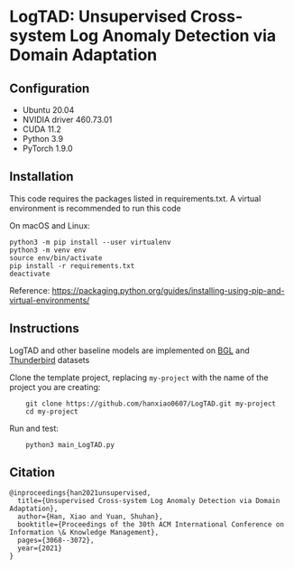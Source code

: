 # LogTAD: Unsupervised Cross-system Log Anomaly Detection via Domain Adaptation

## Configuration
- Ubuntu 20.04
- NVIDIA driver 460.73.01 
- CUDA 11.2
- Python 3.9
- PyTorch 1.9.0

## Installation
This code requires the packages listed in requirements.txt.
A virtual environment is recommended to run this code

On macOS and Linux:  
```
python3 -m pip install --user virtualenv
python3 -m venv env
source env/bin/activate
pip install -r requirements.txt
deactivate
```
Reference: https://packaging.python.org/guides/installing-using-pip-and-virtual-environments/

## Instructions
LogTAD and other baseline models are implemented on [BGL](https://github.com/logpai/loghub/tree/master/BGL) and [Thunderbird](https://github.com/logpai/loghub/tree/master/Thunderbird) datasets

Clone the template project, replacing ``my-project`` with the name of the project you are creating:

        git clone https://github.com/hanxiao0607/LogTAD.git my-project
        cd my-project

Run and test:

        python3 main_LogTAD.py

## Citation
```
@inproceedings{han2021unsupervised,
  title={Unsupervised Cross-system Log Anomaly Detection via Domain Adaptation},
  author={Han, Xiao and Yuan, Shuhan},
  booktitle={Proceedings of the 30th ACM International Conference on Information \& Knowledge Management},
  pages={3068--3072},
  year={2021}
}
```
